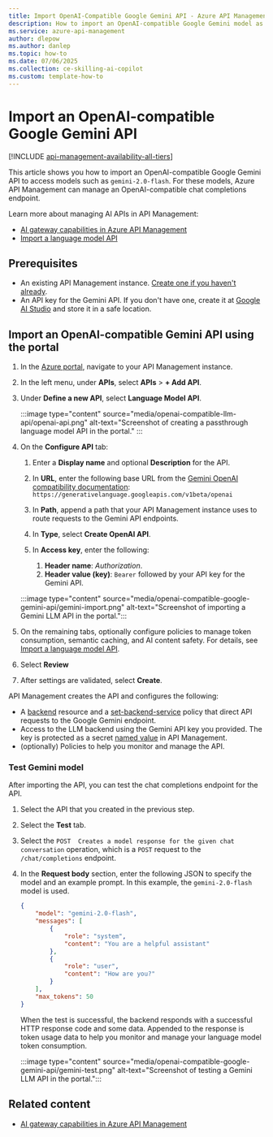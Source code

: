 ```yaml
---
title: Import OpenAI-Compatible Google Gemini API - Azure API Management
description: How to import an OpenAI-compatible Google Gemini model as a REST API in Azure API Management and manage a chat completions endpoint
ms.service: azure-api-management
author: dlepow
ms.author: danlep
ms.topic: how-to
ms.date: 07/06/2025
ms.collection: ce-skilling-ai-copilot
ms.custom: template-how-to
---
```


# Import an OpenAI-compatible Google Gemini API

[!INCLUDE [api-management-availability-all-tiers](../../includes/api-management-availability-all-tiers.md)]

This article shows you how to import an OpenAI-compatible Google Gemini API to access models such as `gemini-2.0-flash`. For these models, Azure API Management can manage an OpenAI-compatible chat completions endpoint.

Learn more about managing AI APIs in API Management:

* [AI gateway capabilities in Azure API Management](genai-gateway-capabilities.md)
* [Import a language model API](openai-compatible-llm-api.md)

## Prerequisites

- An existing API Management instance. [Create one if you haven't already](get-started-create-service-instance.md).
- An API key for the Gemini API. If you don't have one, create it at [Google AI Studio](https://aistudio.google.com/apikey) and store it in a safe location.


## Import an OpenAI-compatible Gemini API using the portal

1. In the [Azure portal](https://portal.azure.com), navigate to your API Management instance.
1. In the left menu, under **APIs**, select **APIs** > **+ Add API**.
1. Under **Define a new API**, select **Language Model API**.
    
    :::image type="content" source="media/openai-compatible-llm-api/openai-api.png" alt-text="Screenshot of creating a passthrough language model API in the portal." :::
1. On the **Configure API** tab:
    1. Enter a **Display name** and optional **Description** for the API.
    1. In **URL**, enter the following base URL from the [Gemini OpenAI compatibility documentation](https://ai.google.dev/gemini-api/docs/openai):
         `https://generativelanguage.googleapis.com/v1beta/openai`

    1. In **Path**, append a path that your API Management instance uses to route requests to the Gemini API endpoints.
    1. In **Type**, select **Create OpenAI API**.
    1. In **Access key**, enter the following:
        1. **Header name**: *Authorization*.
        1. **Header value (key)**: `Bearer` followed by your API key for the Gemini API.
    
    :::image type="content" source="media/openai-compatible-google-gemini-api/gemini-import.png" alt-text="Screenshot of importing a Gemini LLM API in the portal.":::

1. On the remaining tabs, optionally configure policies to manage token consumption, semantic caching, and AI content safety. For details, see [Import a language model API](openai-compatible-llm-api.md).
1. Select **Review**
1. After settings are validated, select **Create**.

API Management creates the API and configures the following:

* A [backend](backends.md) resource and a [set-backend-service](set-backend-service-policy.md) policy that direct API requests to the Google Gemini endpoint.
*  Access to the LLM backend using the Gemini API key you provided. The key is protected as a secret [named value](api-management-howto-properties.md) in API Management.
* (optionally) Policies to help you monitor and manage the API.

### Test Gemini model

After importing the API, you can test the chat completions endpoint for the API.

1. Select the API that you created in the previous step.
1. Select the **Test** tab.
1. Select the `POST  Creates a model response for the given chat conversation` operation, which is a `POST` request to the `/chat/completions` endpoint.
1. In the **Request body** section, enter the following JSON to specify the model and an example prompt. In this example, the `gemini-2.0-flash` model is used.

    ```json
    {
        "model": "gemini-2.0-flash",
        "messages": [
            {
                "role": "system",
                "content": "You are a helpful assistant"
            },
            {
                "role": "user",
                "content": "How are you?"
            }
        ],
        "max_tokens": 50
    }
    ```
    
    When the test is successful, the backend responds with a successful HTTP response code and some data. Appended to the response is token usage data to help you monitor and manage your language model token consumption.

    :::image type="content" source="media/openai-compatible-google-gemini-api/gemini-test.png" alt-text="Screenshot of testing a Gemini LLM API in the portal.":::

## Related content

* [AI gateway capabilities in Azure API Management](genai-gateway-capabilities.md)